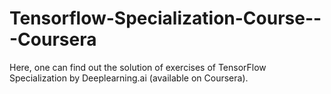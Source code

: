 # Tensorflow-Specialization-Course---Coursera

Here, one can find out the solution of exercises of TensorFlow Specialization by Deeplearning.ai (available on Coursera).
